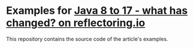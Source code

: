 # Examples for [Java 8 to 17 - what has changed? on reflectoring.io](https://reflectoring.io/java-8-to-17-what-has-changed)

This repository contains the source code of the article's examples.